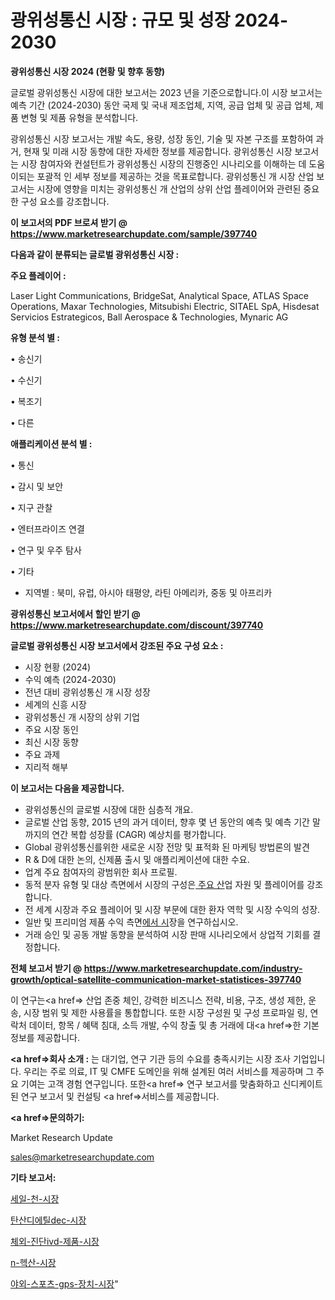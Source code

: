 # 광위성통신 시장 : 규모 및 성장 2024-2030

<strong>광위성통신 시장 2024 (현황 및 향후 동향)</strong>

글로벌 광위성통신 시장에 대한 보고서는 2023 년을 기준으로합니다.이 시장 보고서는 예측 기간 (2024-2030) 동안 국제 및 국내 제조업체, 지역, 공급 업체 및 공급 업체, 제품 변형 및 제품 유형을 분석합니다.

광위성통신 시장 보고서는 개발 속도, 용량, 성장 동인, 기술 및 자본 구조를 포함하여 과거, 현재 및 미래 시장 동향에 대한 자세한 정보를 제공합니다. 광위성통신 시장 보고서는 시장 참여자와 컨설턴트가 광위성통신 시장의 진행중인 시나리오를 이해하는 데 도움이되는 포괄적 인 세부 정보를 제공하는 것을 목표로합니다. 광위성통신 개 시장 산업 보고서는 시장에 영향을 미치는 광위성통신 개 산업의 상위 산업 플레이어와 관련된 중요한 구성 요소를 강조합니다.



<strong>이 보고서의 PDF 브로셔 받기 @ <a href=https://www.marketresearchupdate.com/sample/397740>https://www.marketresearchupdate.com/sample/397740</a></strong>



<strong>다음과 같이 분류되는 글로벌 광위성통신 시장 :</strong>



<strong>주요 플레이어 :</strong>

Laser Light Communications, BridgeSat, Analytical Space, ATLAS Space Operations, Maxar Technologies, Mitsubishi Electric, SITAEL SpA, Hisdesat Servicios Estrategicos, Ball Aerospace & Technologies, Mynaric AG



<strong>유형 분석 별 :</strong>

• 송신기

• 수신기

• 복조기

• 다른



<strong>애플리케이션 분석 별 :</strong>

• 통신

• 감시 및 보안

• 지구 관찰

• 엔터프라이즈 연결

• 연구 및 우주 탐사

• 기타

<ul>
  <li>지역별 : 북미, 유럽, 아시아 태평양, 라틴 아메리카, 중동 및 아프리카</li>
</ul>


<strong>광위성통신 보고서에서 할인 받기 @ <a href=https://www.marketresearchupdate.com/discount/397740>https://www.marketresearchupdate.com/discount/397740</a></strong>



<strong>글로벌 광위성통신 시장 보고서에서 강조된 주요 구성 요소 :</strong>
<ul>
  <li>시장 현황 (2024)</li>
  <li>수익 예측 (2024-2030)</li>
  <li>전년 대비 광위성통신 개 시장 성장</li>
  <li>세계의 신흥 시장</li>
  <li>광위성통신 개 시장의 상위 기업</li>
  <li>주요 시장 동인</li>
  <li>최신 시장 동향</li>
  <li>주요 과제</li>
  <li>지리적 해부</li>
</ul>


<strong>이 보고서는 다음을 제공합니다.</strong>
<ul>
  <li>광위성통신의 글로벌 시장에 대한 심층적 개요.</li>
  <li>글로벌 산업 동향, 2015 년의 과거 데이터, 향후 몇 년 동안의 예측 및 예측 기간 말까지의 연간 복합 성장률 (CAGR) 예상치를 평가합니다.</li>
  <li>Global 광위성통신를위한 새로운 시장 전망 및 표적화 된 마케팅 방법론의 발견</li>
  <li>R &amp; D에 대한 논의, 신제품 출시 및 애플리케이션에 대한 수요.</li>
  <li>업계 주요 참여자의 광범위한 회사 프로필.</li>
  <li>동적 분자 유형 및 대상 측면에서 시장의 구성은<a href=> 주요 산</a>업 자원 및 플레이어를 강조합니다.</li>
  <li>전 세계 시장과 주요 플레이어 및 시장 부문에 대한 환자 역학 및 시장 수익의 성장.</li>
  <li>일반 및 프리미엄 제품 수익 측면<a href=>에서 시</a>장을 연구하십시오.</li>
  <li>거래 승인 및 공동 개발 동향을 분석하여 시장 판매 시나리오에서 상업적 기회를 결정합니다.</li>
</ul>



<strong>전체 보고서 받기 @ <a href=https://www.marketresearchupdate.com/industry-growth/optical-satellite-communication-market-statistices-397740>https://www.marketresearchupdate.com/industry-growth/optical-satellite-communication-market-statistices-397740</a></strong>

이 연구는<a href=> 산업 존중</a> 체인, 강력한 비즈니스 전략, 비용, 구조, 생성 제한, 운송, 시장 범위 및 제한 사용률을 통합합니다. 또한 시장 구성원 및 구성 프로파일 링, 연락처 데이터, 항목 / 혜택 침대, 소득 개발, 수익 창출 및 총 거래에 대<a href=>한 기본 </a>정보를 제공합니다.



<strong><a href=>회사 소</a>개 :</strong>
는 대기업, 연구 기관 등의 수요를 충족시키는 시장 조사 기업입니다. 우리는 주로 의료, IT 및 CMFE 도메인을 위해 설계된 여러 서비스를 제공하며 그 주요 기여는 고객 경험 연구입니다. 또한<a href=> 연구 보</a>고서를 맞춤화하고 신디케이트 된 연구 보고서 및 컨설팅 <a href=>서비스</a>를 제공합니다.



<strong><a href=>문의하기:</a></strong>

Market Research Update

sales@marketresearchupdate.com



<strong>기타 보고서:</strong>

<a href=https://www.linkedin.com/pulse/세일-천-시장-현재-및-미래-성장-2029-survey-spotlight-pro-24-analysis/>세일-천-시장</a>

<a href=https://www.linkedin.com/pulse/탄산디에틸dec-시장-경쟁-분석-및-성장-잠재력-2029-trendsetters-talk-360-analysis-s1hcf/>탄산디에틸dec-시장</a>

<a href=https://www.linkedin.com/pulse/체외-진단ivd-제품-시장-현재-및-미래-성장-2029-consumer-connection-chronicles-24--yz4of/>체외-진단ivd-제품-시장</a>

<a href=https://www.linkedin.com/pulse/n-헥산-시장-세분화-연구-및-목표-고객2030년-survey-savvy-insights-360-analysis-ytkif/>n-헥산-시장</a>

<a href=https://www.linkedin.com/pulse/야외-스포츠-gps-장치-시장-현재-및-미래-성장-2030-market-matrix-musings-analysis-bseaf/>야외-스포츠-gps-장치-시장</a>"
